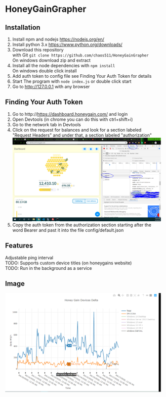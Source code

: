 # HoneyGainGrapher
## Installation
  1) Install npm and nodejs https://nodejs.org/en/
  2) Install python 3.x https://www.python.org/downloads/
  3) Download this repository <br> with Git `git clone https://github.com/chaos511/HoneyGainGrapher`<br>On windows download zip and extract
  4) Install all the node dependencies with `npm install` <br> On windows double click install
  5) Add auth token to config file see Finding Your Auth Token for details
  6) Start The program with `node index.js` or double click start
  7) Go to http://127.0.0.1 with any browser
## Finding Your Auth Token
  1) Go to http://https://dashboard.honeygain.com/ and login
  2) Open Devtools (in chrome you can do this with ctrl+shift+i)
  3) Go to the network tab in Devtools
  4) Click on the request for balances and look for a section labeled "Request Headers" and under that, a section labeled "authorization"
  ![Alt text](/Capture2.PNG?raw=true )
  5) Copy the auth token from the authorization section starting after the word Bearer and past it into the file config/default.json
  
## Features
  Adjustable ping interval<br>
  TODO: Supports custom device titles (on honeygains website)<br>
  TODO: Run in the background as a service<br>
## Image
![Alt text](/Capture.PNG?raw=true )

  
  
  
